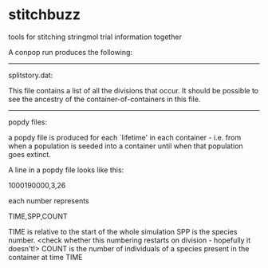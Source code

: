 # stitchbuzz
tools for stitching stringmol trial information together

A conpop run produces the following:

-----------------------------------
splitstory.dat:

This file contains a list of all the divisions that occur. It should be possible to see the ancestry of the container-of-containers in this file.

-----------------------------------
popdy files:

a popdy file is produced for each `lifetime' in each container - i.e. from when a population is seeded into a container until when that population goes extinct. 

A line in a popdy file looks like this:

1000190000,3,26

each number represents

TIME,SPP,COUNT

TIME is relative to the start of the whole simulation
SPP is the species number. <check whether this numbering restarts on division - hopefully it doesn't!>
COUNT is the number of individuals of a species present in the container at time TIME

